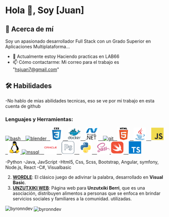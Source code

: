 # Hola 👋, Soy [Juan]

## 🚀 Acerca de mí
Soy un apasionado desarrollador Full Stack con un Grado Superior en Aplicaciones Multiplataforma...

- 🌱 Actualmente estoy Haciendo practicas en LAB66 
- 📫 Cómo contactarme: Mi correo para el trabajo es "hsjuan7@gmail.com"
  
## 🛠️ Habilidades
-No hablo de mias abilidades tecnicas, eso se ve por mi trabajo en esta cuenta de github
### Lenguajes y Herramientas:


<p align="left"> <a href="https://www.gnu.org/software/bash/" target="_blank" rel="noreferrer"> <img src="https://www.vectorlogo.zone/logos/gnu_bash/gnu_bash-icon.svg" alt="bash" width="40" height="40"/> </a> <a href="https://www.blender.org/" target="_blank" rel="noreferrer"> &nbsp;&nbsp; <img src="https://download.blender.org/branding/community/blender_community_badge_white.svg" alt="blender" width="40" height="40"/> </a> <a href="https://www.w3schools.com/css/" target="_blank" rel="noreferrer"> &nbsp;&nbsp;<img src="https://raw.githubusercontent.com/devicons/devicon/master/icons/css3/css3-original-wordmark.svg" alt="css3" width="40" height="40"/> </a> <a href="https://www.docker.com/" target="_blank" rel="noreferrer">&nbsp;&nbsp; <img src="https://raw.githubusercontent.com/devicons/devicon/master/icons/docker/docker-original-wordmark.svg" alt="docker" width="40" height="40"/> </a> <a href="https://dotnet.microsoft.com/" target="_blank" rel="noreferrer">&nbsp;&nbsp; <img src="https://raw.githubusercontent.com/devicons/devicon/master/icons/dot-net/dot-net-original-wordmark.svg" alt="dotnet" width="40" height="40"/> </a> <a href="https://git-scm.com/" target="_blank" rel="noreferrer">&nbsp;&nbsp; <img src="https://www.vectorlogo.zone/logos/git-scm/git-scm-icon.svg" alt="git" width="40" height="40"/> </a> <a href="https://www.w3.org/html/" target="_blank" rel="noreferrer"> &nbsp;&nbsp;<img src="https://raw.githubusercontent.com/devicons/devicon/master/icons/html5/html5-original-wordmark.svg" alt="html5" width="40" height="40"/> </a> <a href="https://www.java.com" target="_blank" rel="noreferrer"> &nbsp;&nbsp;<img src="https://raw.githubusercontent.com/devicons/devicon/master/icons/java/java-original.svg" alt="java" width="40" height="40"/> </a> <a href="https://developer.mozilla.org/en-US/docs/Web/JavaScript" target="_blank" rel="noreferrer">&nbsp;&nbsp; <img src="https://raw.githubusercontent.com/devicons/devicon/master/icons/javascript/javascript-original.svg" alt="javascript" width="40" height="40"/> </a> <a href="https://www.linux.org/" target="_blank" rel="noreferrer"> &nbsp;&nbsp;<img src="https://raw.githubusercontent.com/devicons/devicon/master/icons/linux/linux-original.svg" alt="linux" width="40" height="40"/> </a> <a href="https://www.microsoft.com/en-us/sql-server" target="_blank" rel="noreferrer"> <img src="https://www.svgrepo.com/show/303229/microsoft-sql-server-logo.svg" alt="mssql" width="40" height="40"/> </a> <a href="https://www.oracle.com/" target="_blank" rel="noreferrer">&nbsp;&nbsp; <img src="https://raw.githubusercontent.com/devicons/devicon/master/icons/oracle/oracle-original.svg" alt="oracle" width="40" height="40"/> </a> <a href="https://www.photoshop.com/en" target="_blank" rel="noreferrer">&nbsp;&nbsp; <img src="https://raw.githubusercontent.com/devicons/devicon/master/icons/photoshop/photoshop-line.svg" alt="photoshop" width="40" height="40"/> </a> <a href="https://www.python.org" target="_blank" rel="noreferrer">&nbsp;&nbsp; <img src="https://raw.githubusercontent.com/devicons/devicon/master/icons/python/python-original.svg" alt="python" width="40" height="40"/> </a> <a href="https://sass-lang.com" target="_blank" rel="noreferrer">&nbsp;&nbsp; <img src="https://raw.githubusercontent.com/devicons/devicon/master/icons/sass/sass-original.svg" alt="sass" width="40" height="40"/> </a> <a href="https://developer.apple.com/swift/" target="_blank" rel="noreferrer"> <img src="https://raw.githubusercontent.com/devicons/devicon/master/icons/swift/swift-original.svg" alt="swift" width="40" height="40"/> </a> <a href="https://www.typescriptlang.org/" target="_blank" rel="noreferrer">&nbsp;&nbsp; <img src="https://raw.githubusercontent.com/devicons/devicon/master/icons/typescript/typescript-original.svg" alt="typescript" width="40" height="40"/> </a> </p>

-Python 
-Java, JavScript
-Html5, Css, Scss, Bootstrap, Angular, symfony, Node.js, React
-C#, Visualbasic

2. **[WORDLE]([https://github.com/byronnDev/Wordle](https://github.com/JHSprogramador/Wordle))**: El clásico juego de adivinar la palabra, desarrollado en **Visual Basic**.
3. **[UNZUTXIKI WEB]([https://github.com/byronnDev/UNZUTXIKI](https://github.com/JHSprogramador/WebSiteUNZITXIKI-BERRI))**: Página web para **Unzutxiki Berri**, que es una asociación, distribuyen alimentos a personas que se enfoca en brindar servicios sociales y familiares a la comunidad. utilizadas.
<p><img align="left" src="https://github-readme-stats.vercel.app/api/top-langs?username=byronndev&theme=dark&show_icons=true&locale=es&layout=compact" alt="byronndev" /></p>  
  
<p>&nbsp;<img align="center" src="https://github-readme-stats.vercel.app/api?username=byronndev&theme=dark&show_icons=true&locale=es" alt="byronndev" /></p>
